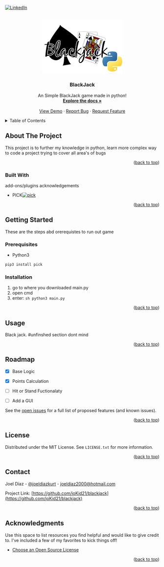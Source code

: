 <!-- Improved compatibility of back to top link: See: https://github.com/othneildrew/Best-README-Template/pull/73 -->
<a name="readme-top"></a>
<!--
*** Thanks for checking out the Best-README-Template. If you have a suggestion
*** that would make this better, please fork the repo and create a pull request
*** or simply open an issue with the tag "enhancement".
*** Don't forget to give the project a star!
*** Thanks again! Now go create something AMAZING! :D
-->



<!-- PROJECT SHIELDS -->
<!--
*** I'm using markdown "reference style" links for readability.
*** Reference links are enclosed in brackets [ ] instead of parentheses ( ).
*** See the bottom of this document for the declaration of the reference variables
*** for contributors-url, forks-url, etc. This is an optional, concise syntax you may use.
*** https://www.markdownguide.org/basic-syntax/#reference-style-links
-->
[![LinkedIn][linkedin-shield]][linkedin-url]



<!-- PROJECT LOGO -->
<br />
<div align="center">
  <a href="https://github.com/joKid21/blackjack">
    <img src="Logo/black jack logo.png" alt="Logo" width="265" height="177.5">
  </a>

  <h3 align="center">BlackJack</h3>

  <p align="center">
    An Simple BlackJack game made in python!
    <br />
    <a href="https://github.com/joKid21/blackjack"><strong>Explore the docs »</strong></a>
    <br />
    <br />
    <a href="https://github.com/joKid21/blackjack">View Demo</a>
    ·
    <a href="https://github.com/joKid21/blackjack/issues">Report Bug</a>
    ·
    <a href="https://github.com/joKid21/blackjack/issues">Request Feature</a>
  </p>
</div>



<!-- TABLE OF CONTENTS -->
<details>
<summary>Table of Contents</summary>
<ol>
    <li>
    <a href="#about-the-project">About The Project</a>
    <ul>
        <li><a href="#built-with">Built With</a></li>
    </ul>
    </li>
    <li>
    <a href="#getting-started">Getting Started</a>
    <ul>
        <li><a href="#prerequisites">Prerequisites</a></li>
        <li><a href="#installation">Installation</a></li>
    </ul>
    </li>
    <li><a href="#usage">Usage</a></li>
    <li><a href="#roadmap">Roadmap</a></li>
    <li><a href="#contributing">Contributing</a></li>
    <li><a href="#license">License</a></li>
    <li><a href="#contact">Contact</a></li>
    <li><a href="#acknowledgments">Acknowledgments</a></li>
</ol>
</details>



<!-- ABOUT THE PROJECT -->
## About The Project

This project is to further my knowledge in python, learn more complex way to code a project trying to cover all area's of bugs

<p align="right">(<a href="#readme-top">back to top</a>)</p>



### Built With

add-ons/plugins acknowledgements

* PICK[![pick][pick]][pick-url]

<p align="right">(<a href="#readme-top">back to top</a>)</p>



<!-- GETTING STARTED -->
## Getting Started

These are the steps abd orerequistes to run out game

### Prerequisites

* Python3
```sh
pip3 install pick
```

### Installation

1. go to where you downloaded main.py
2. open cmd
2. enter: ```sh python3 main.py ```

<p align="right">(<a href="#readme-top">back to top</a>)</p>



<!-- USAGE EXAMPLES -->
## Usage

Black jack. #unfinshed section dont mind

<p align="right">(<a href="#readme-top">back to top</a>)</p>



<!-- ROADMAP -->
## Roadmap

- [x] Base Logic
- [x] Points Calculation
- [ ] Hit or Stand Fuctionalaty
- [ ] Add a GUI


See the [open issues](https://github.com/joKid21/blackjack/issues) for a full list of proposed features (and known issues).

<p align="right">(<a href="#readme-top">back to top</a>)</p>




<!-- LICENSE -->
## License

Distributed under the MIT License. See `LICENSE.txt` for more information.

<p align="right">(<a href="#readme-top">back to top</a>)</p>



<!-- CONTACT -->
## Contact

Joel Diaz - [@joeldiazkurt](https://twitter.com/joeldiazkurt) - joeldiaz2000@hotmail.com

Project Link: [https://github.com/joKid21/blackjack](https://github.com/joKid21/blackjack)

<p align="right">(<a href="#readme-top">back to top</a>)</p>



<!-- ACKNOWLEDGMENTS -->
## Acknowledgments

Use this space to list resources you find helpful and would like to give credit to. I've included a few of my favorites to kick things off!

* [Choose an Open Source License](https://choosealicense.com)

<p align="right">(<a href="#readme-top">back to top</a>)</p>



<!-- MARKDOWN LINKS & IMAGES -->
<!-- https://www.markdownguide.org/basic-syntax/#reference-style-links -->
[contributors-shield]: https://img.shields.io/github/contributors/othneildrew/Best-README-Template.svg?style=for-the-badge
[contributors-url]: [![Contributors][contributors-shield]]https://github.com/joKid21/blackjack/graphs/contributors
[forks-shield]: https://img.shields.io/github/forks/joKid21/blackjack.svg?style=for-the-badge
[forks-url]: https://github.com/joKid21/blackjack/forks
[stars-shield]: https://img.shields.io/github/stars/othneildrew/Best-README-Template.svg?style=for-the-badge
[stars-url]: https://github.com/joKid21/blackjack/stargazers
[issues-shield]: https://img.shields.io/github/issues/othneildrew/Best-README-Template.svg?style=for-the-badge
[issues-url]: https://github.com/othneildrew/Best-README-Template/issues
[license-shield]: https://img.shields.io/github/license/othneildrew/Best-README-Template.svg?style=for-the-badge
[license-url]: https://github.com/othneildrew/Best-README-Template/blob/master/LICENSE.txt
[linkedin-shield]: https://img.shields.io/badge/-LinkedIn-black.svg?style=for-the-badge&logo=linkedin&colorB=555
[linkedin-url]: https://www.linkedin.com/in/joel-diaz-42545226b/
[product-screenshot]: images/screenshot.png
[Next.js]: https://img.shields.io/badge/next.js-000000?style=for-the-badge&logo=nextdotjs&logoColor=white
[Next-url]: https://nextjs.org/
[React.js]: https://img.shields.io/badge/React-20232A?style=for-the-badge&logo=react&logoColor=61DAFB
[React-url]: https://reactjs.org/
[Vue.js]: https://img.shields.io/badge/Vue.js-35495E?style=for-the-badge&logo=vuedotjs&logoColor=4FC08D
[Vue-url]: https://vuejs.org/
[Angular.io]: https://img.shields.io/badge/Angular-DD0031?style=for-the-badge&logo=angular&logoColor=white
[Angular-url]: https://angular.io/
[Svelte.dev]: https://img.shields.io/badge/Svelte-4A4A55?style=for-the-badge&logo=svelte&logoColor=FF3E00
[Svelte-url]: https://svelte.dev/
[Laravel.com]: https://img.shields.io/badge/Laravel-FF2D20?style=for-the-badge&logo=laravel&logoColor=white
[Laravel-url]: https://laravel.com
[Bootstrap.com]: https://img.shields.io/badge/Bootstrap-563D7C?style=for-the-badge&logo=bootstrap&logoColor=white
[Bootstrap-url]: https://getbootstrap.com
[JQuery.com]: https://img.shields.io/badge/jQuery-0769AD?style=for-the-badge&logo=jquery&logoColor=white
[JQuery-url]: https://jquery.com 
[pick]: https://pypi-camo.global.ssl.fastly.net/375559051e04e33a4ea005bb62bcfbd5cd06c96c/68747470733a2f2f696d672e736869656c64732e696f2f707970692f762f7069636b2e737667
[pick-url]: https://pypi.org/project/pick/